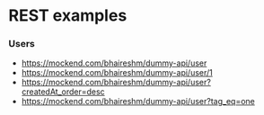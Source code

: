 # REST examples

### Users
- https://mockend.com/bhaireshm/dummy-api/user
- https://mockend.com/bhaireshm/dummy-api/user/1
- https://mockend.com/bhaireshm/dummy-api/user?createdAt_order=desc
- https://mockend.com/bhaireshm/dummy-api/user?tag_eq=one
